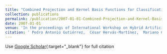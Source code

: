 ```yaml
---
title: "Combined Projection and Kernel Basis Functions for Classification in Evolutionary Neural Networks"
collection: publications
permalink: /publication/2007-01-01-Combined-Projection-and-Kernel-Basis-Functions-for-Classification-in-Evolutionary-Neural-Networks
date: 2007-01-01
venue: 'In the proceedings of International Workshop on Hybrid Artificial Intelligence Systems (HAIS 2007)'
citation: ' Pedro Antonio Gutiérrez,  César Hervás-Martínez,  Mariano Carbonero-Ruz,  Juan Carlos Fernández, &quot;Combined Projection and Kernel Basis Functions for Classification in Evolutionary Neural Networks.&quot; In the proceedings of International Workshop on Hybrid Artificial Intelligence Systems (HAIS 2007), Vol. 44, 2007, pp. 87–95.'
---
```

Use [Google Scholar](https://scholar.google.com/scholar?q=Combined+Projection+and+Kernel+Basis+Functions+for+Classification+in+Evolutionary+Neural+Networks){:target="_blank"} for full citation